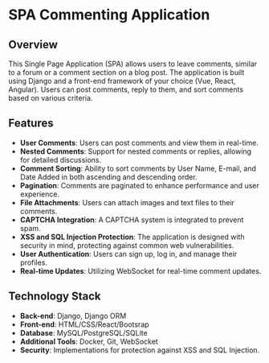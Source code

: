 # SPA Commenting Application

## Overview
This Single Page Application (SPA) allows users to leave comments, similar to a forum or a comment section on a blog post. The application is built using Django and a front-end framework of your choice (Vue, React, Angular). Users can post comments, reply to them, and sort comments based on various criteria.

## Features
- **User Comments**: Users can post comments and view them in real-time.
- **Nested Comments**: Support for nested comments or replies, allowing for detailed discussions.
- **Comment Sorting**: Ability to sort comments by User Name, E-mail, and Date Added in both ascending and descending order.
- **Pagination**: Comments are paginated to enhance performance and user experience.
- **File Attachments**: Users can attach images and text files to their comments.
- **CAPTCHA Integration**: A CAPTCHA system is integrated to prevent spam.
- **XSS and SQL Injection Protection**: The application is designed with security in mind, protecting against common web vulnerabilities.
- **User Authentication**: Users can sign up, log in, and manage their profiles.
- **Real-time Updates**: Utilizing WebSocket for real-time comment updates.

## Technology Stack
- **Back-end**: Django, Django ORM
- **Front-end**: HTML/CSS/React/Bootsrap
- **Database**: MySQL/PostgreSQL/SQLite
- **Additional Tools**: Docker, Git, WebSocket
- **Security**: Implementations for protection against XSS and SQL Injection.
